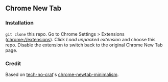 ## Chrome New Tab

### Installation
`git clone` this repo. Go to Chrome Settings > Extensions ([chrome://extensions](chrome://extensions)). Click *Load unpacked extension* and choose this repo. Disable the extension to switch back to the original Chrome New Tab page.

### Credit

Based on [tech-no-crat](https://github.com/tech-no-crat)'s [chrome-newtab-minimalism](https://github.com/tech-no-crat/chrome-newtab-minimalism).